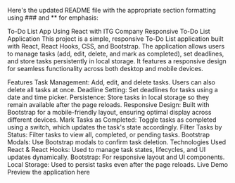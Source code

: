 
Here's the updated README file with the appropriate section formatting using ### and ** for emphasis:

To-Do List App Using React with ITG Company
Responsive To-Do List Application
This project is a simple, responsive To-Do List application built with React, React Hooks, CSS, and Bootstrap. The application allows users to manage tasks (add, edit, delete, and mark as completed), set deadlines, and store tasks persistently in local storage. It features a responsive design for seamless functionality across both desktop and mobile devices.

Features
Task Management: Add, edit, and delete tasks. Users can also delete all tasks at once.
Deadline Setting: Set deadlines for tasks using a date and time picker.
Persistence: Store tasks in local storage so they remain available after the page reloads.
Responsive Design: Built with Bootstrap for a mobile-friendly layout, ensuring optimal display across different devices.
Mark Tasks as Completed: Toggle tasks as completed using a switch, which updates the task's state accordingly.
Filter Tasks by Status: Filter tasks to view all, completed, or pending tasks.
Bootstrap Modals: Use Bootstrap modals to confirm task deletion.
Technologies Used
React & React Hooks: Used to manage task states, lifecycles, and UI updates dynamically.
Bootstrap: For responsive layout and UI components.
Local Storage: Used to persist tasks even after the page reloads.
Live Demo
Preview the application here
